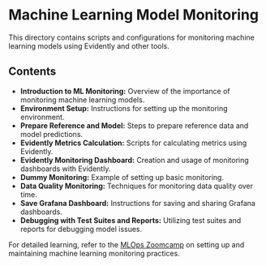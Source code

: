 # Machine Learning Model Monitoring

This directory contains scripts and configurations for monitoring machine learning models using Evidently and other tools.

## Contents

- **Introduction to ML Monitoring:** Overview of the importance of monitoring machine learning models.
- **Environment Setup:** Instructions for setting up the monitoring environment.
- **Prepare Reference and Model:** Steps to prepare reference data and model predictions.
- **Evidently Metrics Calculation:** Scripts for calculating metrics using Evidently.
- **Evidently Monitoring Dashboard:** Creation and usage of monitoring dashboards with Evidently.
- **Dummy Monitoring:** Example of setting up basic monitoring.
- **Data Quality Monitoring:** Techniques for monitoring data quality over time.
- **Save Grafana Dashboard:** Instructions for saving and sharing Grafana dashboards.
- **Debugging with Test Suites and Reports:** Utilizing test suites and reports for debugging model issues.

For detailed learning, refer to the [MLOps Zoomcamp]([https://link-to-your-course](https://github.com/DataTalksClub/mlops-zoomcamp/tree/main/05-monitoring)) on setting up and maintaining machine learning monitoring practices.
